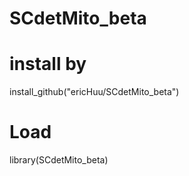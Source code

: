 # SCdetMito_beta

# install by
install_github("ericHuu/SCdetMito_beta")

# Load
library(SCdetMito_beta)


